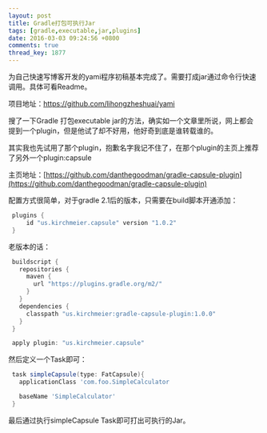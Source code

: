 ```yaml
---
layout: post
title: Gradle打包可执行Jar
tags: [gradle,executable,jar,plugins]
date: 2016-03-03 09:24:56 +0800
comments: true
thread_key: 1877
---
```


为自己快速写博客开发的yami程序初稿基本完成了。需要打成jar通过命令行快速调用。具体可看Readme。

项目地址：[https://github.com/lihongzheshuai/yami
](https://github.com/lihongzheshuai/yami
)

搜了一下Gradle 打包executable jar的方法，确实如一个文章里所说，网上都会提到一个plugin，但是他试了却不好用，他好奇到底是谁转载谁的。
<!--break-->
其实我也先试用了那个plugin，抱歉名字我记不住了，在那个plugin的主页上推荐了另外一个plugin:capsule

主页地址：[https://github.com/danthegoodman/gradle-capsule-plugin](https://github.com/danthegoodman/gradle-capsule-plugin)

配置方式很简单，对于gradle 2.1后的版本，只需要在build脚本开通添加：

```groovy
 plugins {
     id "us.kirchmeier.capsule" version "1.0.2"
 }
```

老版本的话：

```groovy
 buildscript {
   repositories {
     maven {
       url "https://plugins.gradle.org/m2/"
     }
   }
   dependencies {
     classpath "us.kirchmeier:gradle-capsule-plugin:1.0.0"
   }
 }

 apply plugin: "us.kirchmeier.capsule"
```

然后定义一个Task即可：

```groovy
 task simpleCapsule(type: FatCapsule){
   applicationClass 'com.foo.SimpleCalculator

   baseName 'SimpleCalculator'
 }
```

最后通过执行simpleCapsule Task即可打出可执行的Jar。
